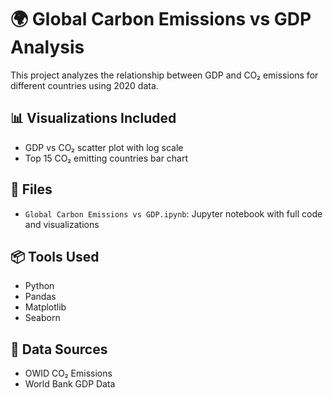 # 🌍 Global Carbon Emissions vs GDP Analysis

This project analyzes the relationship between GDP and CO₂ emissions for different countries using 2020 data.

## 📊 Visualizations Included
- GDP vs CO₂ scatter plot with log scale
- Top 15 CO₂ emitting countries bar chart

## 📁 Files
- `Global Carbon Emissions vs GDP.ipynb`: Jupyter notebook with full code and visualizations

## 📦 Tools Used
- Python
- Pandas
- Matplotlib
- Seaborn

## 📌 Data Sources
- OWID CO₂ Emissions
- World Bank GDP Data

